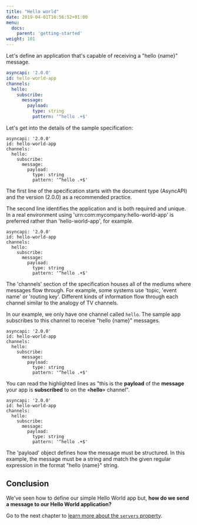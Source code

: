 ```yaml
---
title: "Hello world"
date: 2019-04-01T10:56:52+01:00
menu:
  docs:
    parent: 'getting-started'
weight: 101
---
```


Let's define an application that's capable of receiving a "hello {name}" message.

```yaml
asyncapi: '2.0.0'
id: hello-world-app
channels:
  hello:
    subscribe:
      message:
        payload:
          type: string
          pattern: '^hello .+$'
```

Let's get into the details of the sample specification:

<pre class="language-yaml line-numbers" data-line="1,2"><code>asyncapi: '2.0.0'
id: hello-world-app
channels:
  hello:
    subscribe:
      message:
        payload:
          type: string
          pattern: '^hello .+$'</code></pre>

The first line of the specification starts with the document type (AsyncAPI) and the version (2.0.0) as a recommended practice.

The second line identifies the application and is both required and unique. In a real environment using 'urn:com:mycompany:hello-world-app' is preferred rather than 'hello-world-app', for example.

<pre class="language-yaml line-numbers" data-line="3-9"><code>asyncapi: '2.0.0'
id: hello-world-app
channels:
  hello:
    subscribe:
      message:
        payload:
          type: string
          pattern: '^hello .+$'</code></pre>

The 'channels' section of the specification houses all of the mediums where messages flow through. For example, some systems use 'topic, 'event name' or 'routing key'. Different kinds of information flow through each channel similar to the analogy of TV channels.

In our example, we only have one channel called `hello`. The sample app subscribes to this channel to receive "hello {name}" messages.

<pre class="language-yaml line-numbers" data-line="4-7"><code>asyncapi: '2.0.0'
id: hello-world-app
channels:
  hello:
    subscribe:
      message:
        payload:
          type: string
          pattern: '^hello .+$'</code></pre>

You can read the highlighted lines as "this is the **payload** of the **message** your app is **subscribed** to on the «**hello**» channel".

<pre class="language-yaml line-numbers" data-line="7-9"><code>asyncapi: '2.0.0'
id: hello-world-app
channels:
  hello:
    subscribe:
      message:
        payload:
          type: string
          pattern: '^hello .+$'</code></pre>

The 'payload' object defines how the message must be structured. In this example, the message must be a string and match the given regular expression in the format "hello {name}" string.

## Conclusion

We've seen how to define our simple Hello World app but, **how do we send a message to our Hello World application?**

Go to the next chapter to [learn more about the `servers` property](/docs/servers).
